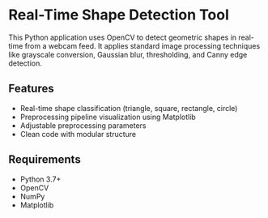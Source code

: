 # Real-Time Shape Detection Tool

This Python application uses OpenCV to detect geometric shapes in real-time from a webcam feed. It applies standard image processing techniques like grayscale conversion, Gaussian blur, thresholding, and Canny edge detection.

## Features
- Real-time shape classification (triangle, square, rectangle, circle)
- Preprocessing pipeline visualization using Matplotlib
- Adjustable preprocessing parameters
- Clean code with modular structure

## Requirements
- Python 3.7+
- OpenCV
- NumPy
- Matplotlib
